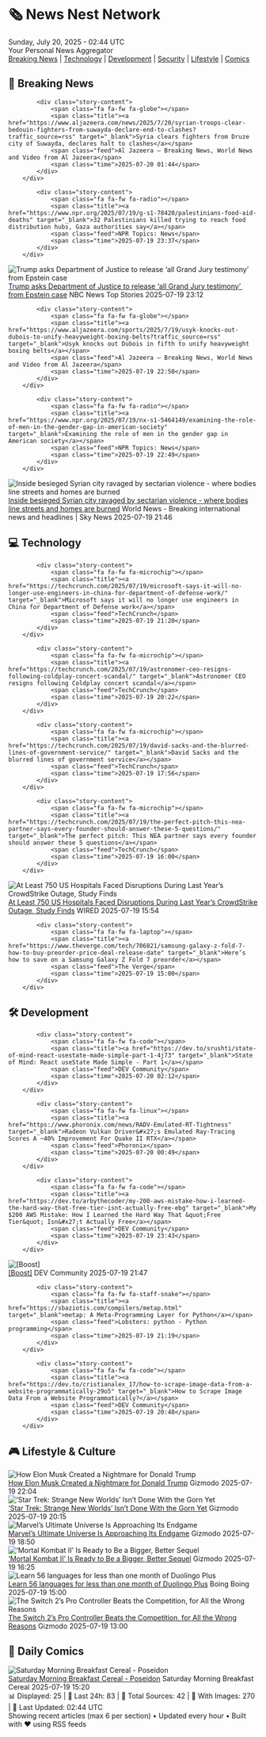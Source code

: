 <!-- Processing 54 RSS feeds at 2025-07-20 02:44:11 UTC -->
<!-- Processing: XKCD -->
<!-- Processing: Saturday Morning Breakfast Cereal -->
<!-- Processing: Penny Arcade -->
<!-- Processing: Poorly Drawn Lines -->
<!-- Processing: Dilbert -->
<!-- Processing: Cyanide & Happiness -->
<!-- Processing: Questionable Content -->
<!-- Processing: Girl Genius -->
<!-- Processing: Dinosaur Comics -->
<!-- Processing: Al Jazeera Breaking News -->
<!-- Processing: CBC News -->
<!-- Error processing https://rss.cbc.ca/lineup/topstories.xml: The read operation timed out -->
<!-- Processing: Reuters Top News -->
<!-- Processing: Associated Press Breaking -->
<!-- Processing: Guardian World News -->
<!-- Processing: O'Reilly Radar -->
<!-- Processing: Slashdot -->
<!-- Processing: Dev.to -->
<!-- Processing: Phoronix Linux News -->
<!-- Processing: It's FOSS -->
<!-- Processing: DistroWatch -->
<!-- Processing: Linux.com -->
<!-- Processing: Ubuntu Blog -->
<!-- Processing: InfoQ -->
<!-- Processing: DZone -->
<!-- Processing: Lifehacker -->
<!-- Processing: Kotaku -->
<!-- Generated 3 new posts out of 26 feeds processed -->
<div class="newspaper-header">
    <h1 class="newspaper-title">🗞️ News Nest Network</h1>
    <div class="newspaper-date">Sunday, July 20, 2025 - 02:44 UTC</div>
    <div class="newspaper-subtitle">Your Personal News Aggregator</div>
</div>

<div class="newspaper-nav">
    <a href="#breaking">Breaking News</a> |
    <a href="#tech">Technology</a> |
    <a href="#dev">Development</a> |
    <a href="#security">Security</a> |
    <a href="#lifestyle">Lifestyle</a> |
    <a href="#webcomics">Comics</a>
</div>

<div class="news-section breaking-news" id="breaking">
<h2 class="section-header">🚨 Breaking News</h2>
<div class="stories-container">
<div class="story">
            
            <div class="story-content">
                <span class="fa fa-fw fa-globe"></span>
                <span class="title"><a href="https://www.aljazeera.com/news/2025/7/20/syrian-troops-clear-bedouin-fighters-from-suwayda-declare-end-to-clashes?traffic_source=rss" target="_blank">Syria clears fighters from Druze city of Suwayda, declares halt to clashes</a></span>
                <span class="feed">Al Jazeera – Breaking News, World News and Video from Al Jazeera</span>
                <span class="time">2025-07-20 01:44</span>
            </div>
        </div>
<div class="story">
            
            <div class="story-content">
                <span class="fa fa-fw fa-radio"></span>
                <span class="title"><a href="https://www.npr.org/2025/07/19/g-s1-78420/palestinians-food-aid-deaths" target="_blank">32 Palestinians killed trying to reach food distribution hubs, Gaza authorities say</a></span>
                <span class="feed">NPR Topics: News</span>
                <span class="time">2025-07-19 23:37</span>
            </div>
        </div>
<div class="story">
            <img src="https://media-cldnry.s-nbcnews.com/image/upload/t_fit_1500w/mpx/2704722219/2025_07/1752966744417_nn_yal_doj_seeks_court_release_of_grand_jury_docs_epstein_250719_1920x1080-kk8hwm.jpg" alt="Trump asks Department of Justice to release ‘all Grand Jury testimony’  from Epstein case" class="story-image" loading="lazy" onerror="this.style.display='none'">
            <div class="story-content">
                <span class="fa fa-fw fa-broadcast-tower"></span>
                <span class="title"><a href="https://www.nbcnews.com/nightly-news/video/trump-asks-department-of-justice-to-release-all-grand-jury-testimony-from-epstein-case-243517509921" target="_blank">Trump asks Department of Justice to release ‘all Grand Jury testimony’  from Epstein case</a></span>
                <span class="feed">NBC News Top Stories</span>
                <span class="time">2025-07-19 23:12</span>
            </div>
        </div>
<div class="story">
            
            <div class="story-content">
                <span class="fa fa-fw fa-globe"></span>
                <span class="title"><a href="https://www.aljazeera.com/sports/2025/7/19/usyk-knocks-out-dubois-to-unify-heavyweight-boxing-belts?traffic_source=rss" target="_blank">Usyk knocks out Dubois in fifth to unify heavyweight boxing belts</a></span>
                <span class="feed">Al Jazeera – Breaking News, World News and Video from Al Jazeera</span>
                <span class="time">2025-07-19 22:50</span>
            </div>
        </div>
<div class="story">
            
            <div class="story-content">
                <span class="fa fa-fw fa-radio"></span>
                <span class="title"><a href="https://www.npr.org/2025/07/19/nx-s1-5464149/examining-the-role-of-men-in-the-gender-gap-in-american-society" target="_blank">Examining the role of men in the gender gap in American society</a></span>
                <span class="feed">NPR Topics: News</span>
                <span class="time">2025-07-19 22:49</span>
            </div>
        </div>
<div class="story">
            <img src="https://e3.365dm.com/25/07/1920x1080/skynews-syria-middle-east-sweida_6968925.png?20250719225235" alt="Inside besieged Syrian city ravaged by sectarian violence - where bodies line streets and homes are burned" class="story-image" loading="lazy" onerror="this.style.display='none'">
            <div class="story-content">
                <span class="fa fa-fw fa-satellite"></span>
                <span class="title"><a href="https://news.sky.com/story/inside-sweida-the-syrian-city-ravaged-by-sectarian-violence-where-bodies-line-streets-and-homes-are-burned-13399070" target="_blank">Inside besieged Syrian city ravaged by sectarian violence - where bodies line streets and homes are burned</a></span>
                <span class="feed">World News - Breaking international news and headlines | Sky News</span>
                <span class="time">2025-07-19 21:46</span>
            </div>
        </div>
</div>
</div>
<div class="news-section tech-news" id="tech">
<h2 class="section-header">💻 Technology</h2>
<div class="stories-container">
<div class="story">
            
            <div class="story-content">
                <span class="fa fa-fw fa-microchip"></span>
                <span class="title"><a href="https://techcrunch.com/2025/07/19/microsoft-says-it-will-no-longer-use-engineers-in-china-for-department-of-defense-work/" target="_blank">Microsoft says it will no longer use engineers in China for Department of Defense work</a></span>
                <span class="feed">TechCrunch</span>
                <span class="time">2025-07-19 21:20</span>
            </div>
        </div>
<div class="story">
            
            <div class="story-content">
                <span class="fa fa-fw fa-microchip"></span>
                <span class="title"><a href="https://techcrunch.com/2025/07/19/astronomer-ceo-resigns-following-coldplay-concert-scandal/" target="_blank">Astronomer CEO resigns following Coldplay concert scandal</a></span>
                <span class="feed">TechCrunch</span>
                <span class="time">2025-07-19 20:22</span>
            </div>
        </div>
<div class="story">
            
            <div class="story-content">
                <span class="fa fa-fw fa-microchip"></span>
                <span class="title"><a href="https://techcrunch.com/2025/07/19/david-sacks-and-the-blurred-lines-of-government-service/" target="_blank">David Sacks and the blurred lines of government service</a></span>
                <span class="feed">TechCrunch</span>
                <span class="time">2025-07-19 17:56</span>
            </div>
        </div>
<div class="story">
            
            <div class="story-content">
                <span class="fa fa-fw fa-microchip"></span>
                <span class="title"><a href="https://techcrunch.com/2025/07/19/the-perfect-pitch-this-nea-partner-says-every-founder-should-answer-these-5-questions/" target="_blank">The perfect pitch: This NEA partner says every founder should answer these 5 questions</a></span>
                <span class="feed">TechCrunch</span>
                <span class="time">2025-07-19 16:00</span>
            </div>
        </div>
<div class="story">
            <img src="https://media.wired.com/photos/6878199ab0beb0806a0737e2/master/pass/Cowdstrike-outage-2024-Security-2162011685.jpg" alt="At Least 750 US Hospitals Faced Disruptions During Last Year’s CrowdStrike Outage, Study Finds" class="story-image" loading="lazy" onerror="this.style.display='none'">
            <div class="story-content">
                <span class="fa fa-fw fa-bolt"></span>
                <span class="title"><a href="https://www.wired.com/story/at-least-750-us-hospitals-faced-disruptions-during-last-years-crowdstrike-outage-study-finds/" target="_blank">At Least 750 US Hospitals Faced Disruptions During Last Year’s CrowdStrike Outage, Study Finds</a></span>
                <span class="feed">WIRED</span>
                <span class="time">2025-07-19 15:54</span>
            </div>
        </div>
<div class="story">
            
            <div class="story-content">
                <span class="fa fa-fw fa-laptop"></span>
                <span class="title"><a href="https://www.theverge.com/tech/706821/samsung-galaxy-z-fold-7-how-to-buy-preorder-price-deal-release-date" target="_blank">Here’s how to save on a Samsung Galaxy Z Fold 7 preorder</a></span>
                <span class="feed">The Verge</span>
                <span class="time">2025-07-19 15:00</span>
            </div>
        </div>
</div>
</div>
<div class="news-section dev-news" id="dev">
<h2 class="section-header">🛠️ Development</h2>
<div class="stories-container">
<div class="story">
            
            <div class="story-content">
                <span class="fa fa-fw fa-code"></span>
                <span class="title"><a href="https://dev.to/srushti/state-of-mind-react-usestate-made-simple-part-1-4j73" target="_blank">State of Mind: React useState Made Simple - Part 1</a></span>
                <span class="feed">DEV Community</span>
                <span class="time">2025-07-20 02:12</span>
            </div>
        </div>
<div class="story">
            
            <div class="story-content">
                <span class="fa fa-fw fa-linux"></span>
                <span class="title"><a href="https://www.phoronix.com/news/RADV-Emulated-RT-Tightness" target="_blank">Radeon Vulkan Driver&#x27;s Emulated Ray-Tracing Scores A ~40% Improvement For Quake II RTX</a></span>
                <span class="feed">Phoronix</span>
                <span class="time">2025-07-20 00:49</span>
            </div>
        </div>
<div class="story">
            
            <div class="story-content">
                <span class="fa fa-fw fa-code"></span>
                <span class="title"><a href="https://dev.to/arbythecoder/my-200-aws-mistake-how-i-learned-the-hard-way-that-free-tier-isnt-actually-free-ebg" target="_blank">My $200 AWS Mistake: How I Learned the Hard Way That &quot;Free Tier&quot; Isn&#x27;t Actually Free</a></span>
                <span class="feed">DEV Community</span>
                <span class="time">2025-07-19 23:43</span>
            </div>
        </div>
<div class="story">
            <img src="https://media2.dev.to/dynamic/image/width=800%2Cheight=%2Cfit=scale-down%2Cgravity=auto%2Cformat=auto/https%3A%2F%2Fdev-to-uploads.s3.amazonaws.com%2Fuploads%2Fuser%2Fprofile_image%2F3364184%2Fc37c5399-fcf3-4110-8cf3-b686c1abe089.png" alt="[Boost]" class="story-image" loading="lazy" onerror="this.style.display='none'">
            <div class="story-content">
                <span class="fa fa-fw fa-code"></span>
                <span class="title"><a href="https://dev.to/little_coding_things/-2jn0" target="_blank">[Boost]</a></span>
                <span class="feed">DEV Community</span>
                <span class="time">2025-07-19 21:47</span>
            </div>
        </div>
<div class="story">
            
            <div class="story-content">
                <span class="fa fa-fw fa-staff-snake"></span>
                <span class="title"><a href="https://sbaziotis.com/compilers/metap.html" target="_blank">metap: A Meta-Programming Layer for Python</a></span>
                <span class="feed">Lobsters: python - Python programming</span>
                <span class="time">2025-07-19 21:19</span>
            </div>
        </div>
<div class="story">
            
            <div class="story-content">
                <span class="fa fa-fw fa-code"></span>
                <span class="title"><a href="https://dev.to/cristianalex_17/how-to-scrape-image-data-from-a-website-programmatically-29o5" target="_blank">How to Scrape Image Data From a Website Programmatically?</a></span>
                <span class="feed">DEV Community</span>
                <span class="time">2025-07-19 20:48</span>
            </div>
        </div>
</div>
</div>
<div class="news-section lifestyle-news" id="lifestyle">
<h2 class="section-header">🎮 Lifestyle & Culture</h2>
<div class="stories-container">
<div class="story">
            <img src="https://gizmodo.com/app/uploads/2025/05/Elon-Musk-Trump-May-30-2025.jpg" alt="How Elon Musk Created a Nightmare for Donald Trump" class="story-image" loading="lazy" onerror="this.style.display='none'">
            <div class="story-content">
                <span class="fa fa-fw fa-computer"></span>
                <span class="title"><a href="https://gizmodo.com/how-elon-musk-created-a-nightmare-for-donald-trump-2000631776" target="_blank">How Elon Musk Created a Nightmare for Donald Trump</a></span>
                <span class="feed">Gizmodo</span>
                <span class="time">2025-07-19 22:04</span>
            </div>
        </div>
<div class="story">
            <img src="https://gizmodo.com/app/uploads/2025/07/star-trek-gorn.jpg" alt="‘Star Trek: Strange New Worlds’ Isn’t Done With the Gorn Yet" class="story-image" loading="lazy" onerror="this.style.display='none'">
            <div class="story-content">
                <span class="fa fa-fw fa-computer"></span>
                <span class="title"><a href="https://gizmodo.com/star-trek-strange-new-worlds-isnt-done-with-the-gorn-yet-2000631552" target="_blank">‘Star Trek: Strange New Worlds’ Isn’t Done With the Gorn Yet</a></span>
                <span class="feed">Gizmodo</span>
                <span class="time">2025-07-19 20:15</span>
            </div>
        </div>
<div class="story">
            <img src="https://gizmodo.com/app/uploads/2025/07/marvel-ultimate-endgame.jpg" alt="Marvel’s Ultimate Universe Is Approaching Its Endgame" class="story-image" loading="lazy" onerror="this.style.display='none'">
            <div class="story-content">
                <span class="fa fa-fw fa-computer"></span>
                <span class="title"><a href="https://gizmodo.com/marvels-ultimate-universe-is-approaching-its-endgame-2000631438" target="_blank">Marvel’s Ultimate Universe Is Approaching Its Endgame</a></span>
                <span class="feed">Gizmodo</span>
                <span class="time">2025-07-19 18:50</span>
            </div>
        </div>
<div class="story">
            <img src="https://gizmodo.com/app/uploads/2025/07/mortalkombat2-scorpion.jpg" alt="‘Mortal Kombat II’ Is Ready to Be a Bigger, Better Sequel" class="story-image" loading="lazy" onerror="this.style.display='none'">
            <div class="story-content">
                <span class="fa fa-fw fa-computer"></span>
                <span class="title"><a href="https://gizmodo.com/mortal-kombat-ii-is-ready-to-be-a-bigger-better-sequel-2000631526" target="_blank">‘Mortal Kombat II’ Is Ready to Be a Bigger, Better Sequel</a></span>
                <span class="feed">Gizmodo</span>
                <span class="time">2025-07-19 16:25</span>
            </div>
        </div>
<div class="story">
            <img src="https://i0.wp.com/boingboing.net/wp-content/uploads/2025/07/Qlango-Language-Learning-1.jpg?fit=1200%2C800&amp;quality=60&amp;ssl=1" alt="Learn 56 languages for less than one month of Duolingo Plus" class="story-image" loading="lazy" onerror="this.style.display='none'">
            <div class="story-content">
                <span class="fa fa-fw fa-arrow-right"></span>
                <span class="title"><a href="https://boingboing.net/2025/07/19/learn-56-languages-for-less-than-one-month-of-duolingo-plus.html" target="_blank">Learn 56 languages for less than one month of Duolingo Plus</a></span>
                <span class="feed">Boing Boing</span>
                <span class="time">2025-07-19 15:00</span>
            </div>
        </div>
<div class="story">
            <img src="https://gizmodo.com/app/uploads/2025/07/Controller-Pic-2-2.jpg" alt="The Switch 2’s Pro Controller Beats the Competition, for All the Wrong Reasons" class="story-image" loading="lazy" onerror="this.style.display='none'">
            <div class="story-content">
                <span class="fa fa-fw fa-computer"></span>
                <span class="title"><a href="https://gizmodo.com/the-switch-2s-pro-controller-beats-the-competition-for-all-the-wrong-reasons-2000631506" target="_blank">The Switch 2’s Pro Controller Beats the Competition, for All the Wrong Reasons</a></span>
                <span class="feed">Gizmodo</span>
                <span class="time">2025-07-19 13:00</span>
            </div>
        </div>
</div>
</div>
<div class="news-section webcomics-section" id="webcomics">
<h2 class="section-header">🎨 Daily Comics</h2>
<div class="stories-container">
<div class="story">
            <img src="https://www.smbc-comics.com/comics/1752732301-20250720.png" alt="Saturday Morning Breakfast Cereal - Poseidon" class="story-image" loading="lazy" onerror="this.style.display='none'">
            <div class="story-content">
                <span class="fa fa-fw fa-smile"></span>
                <span class="title"><a href="https://www.smbc-comics.com/comic/poseidon" target="_blank">Saturday Morning Breakfast Cereal - Poseidon</a></span>
                <span class="feed">Saturday Morning Breakfast Cereal</span>
                <span class="time">2025-07-19 15:20</span>
            </div>
        </div>
</div>
</div>

<div class="newspaper-footer">
    <div class="stats">
        📊 Displayed: 25 | 📅 Last 24h: 83 | 📡 Total Sources: 42 | 📸 With Images: 270 |
        🔄 Last Updated: 02:44 UTC
    </div>
    <div class="footer-note">
        Showing recent articles (max 6 per section) • Updated every hour • Built with ❤️ using RSS feeds
    </div>
</div>
